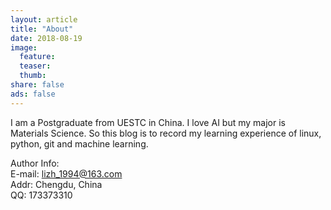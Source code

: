 ```yaml
---
layout: article
title: "About"
date: 2018-08-19
image:
  feature:
  teaser:
  thumb:
share: false
ads: false
---
```


I am a Postgraduate from UESTC in China. I love AI but my major is Materials Science. So this blog is to record my learning experience of linux, python, git and machine learning.

Author Info:  
E-mail: lizh_1994@163.com  
Addr: Chengdu, China  
QQ: 173373310